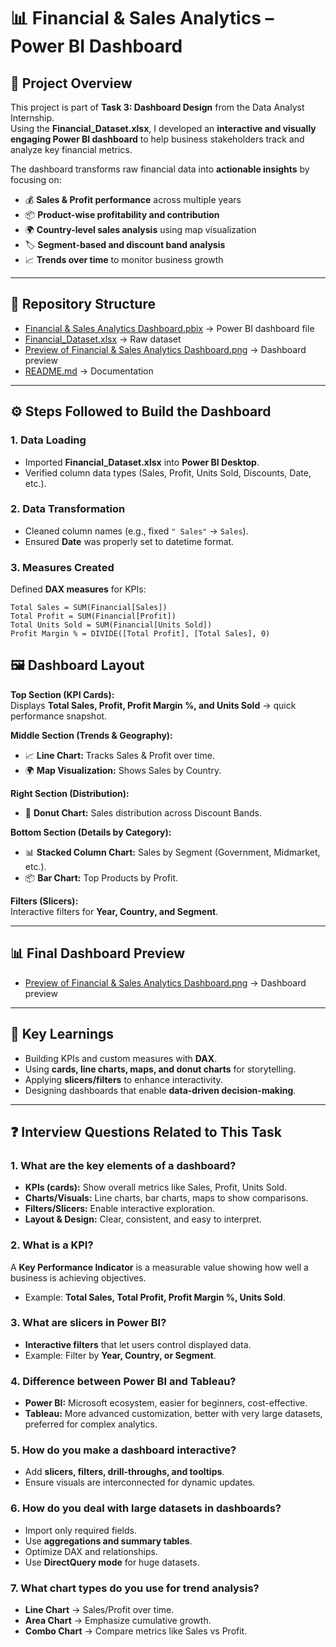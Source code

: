 # 📊 Financial & Sales Analytics – Power BI Dashboard

## 📌 Project Overview
This project is part of **Task 3: Dashboard Design** from the Data Analyst Internship.  
Using the **Financial_Dataset.xlsx**, I developed an **interactive and visually engaging Power BI dashboard** to help business stakeholders track and analyze key financial metrics.  

The dashboard transforms raw financial data into **actionable insights** by focusing on:  
- 💰 **Sales & Profit performance** across multiple years  
- 📦 **Product-wise profitability and contribution**  
- 🌍 **Country-level sales analysis** using map visualization  
- 🏷️ **Segment-based and discount band analysis**  
- 📈 **Trends over time** to monitor business growth  

---

## 📂 Repository Structure
- [Financial & Sales Analytics Dashboard.pbix](Financial%20&%20Sales%20Analytics%20Dashboard.pbix) → Power BI dashboard file  
- [Financial_Dataset.xlsx](Financial_Dataset.xlsx) → Raw dataset  
- [Preview of Financial & Sales Analytics Dashboard.png](Preview%20of%20Financial%20&%20Sales%20Analytics%20Dashboard.png) → Dashboard preview  
- [README.md](README.md) → Documentation  

---

## ⚙️ Steps Followed to Build the Dashboard

### 1. Data Loading
- Imported **Financial_Dataset.xlsx** into **Power BI Desktop**.  
- Verified column data types (Sales, Profit, Units Sold, Discounts, Date, etc.).  

### 2. Data Transformation
- Cleaned column names (e.g., fixed `" Sales"` → `Sales`).  
- Ensured **Date** was properly set to datetime format.  

### 3. Measures Created
Defined **DAX measures** for KPIs:
```DAX
Total Sales = SUM(Financial[Sales])
Total Profit = SUM(Financial[Profit])
Total Units Sold = SUM(Financial[Units Sold])
Profit Margin % = DIVIDE([Total Profit], [Total Sales], 0)
```

## 🖼️ Dashboard Layout

**Top Section (KPI Cards):**  
Displays **Total Sales, Profit, Profit Margin %, and Units Sold** → quick performance snapshot.  

**Middle Section (Trends & Geography):**  
- 📈 **Line Chart:** Tracks Sales & Profit over time.  
- 🌍 **Map Visualization:** Shows Sales by Country.  

**Right Section (Distribution):**  
- 🍩 **Donut Chart:** Sales distribution across Discount Bands.  

**Bottom Section (Details by Category):**  
- 📊 **Stacked Column Chart:** Sales by Segment (Government, Midmarket, etc.).  
- 📦 **Bar Chart:** Top Products by Profit.  

**Filters (Slicers):**  
Interactive filters for **Year, Country, and Segment**.  

---

## 📊 Final Dashboard Preview
- [Preview of Financial & Sales Analytics Dashboard.png](Preview%20of%20Financial%20&%20Sales%20Analytics%20Dashboard.png) → Dashboard preview  

---

## 📝 Key Learnings
- Building KPIs and custom measures with **DAX**.  
- Using **cards, line charts, maps, and donut charts** for storytelling.  
- Applying **slicers/filters** to enhance interactivity.  
- Designing dashboards that enable **data-driven decision-making**.  

---

## ❓ Interview Questions Related to This Task  

### 1. What are the key elements of a dashboard?  
- **KPIs (cards):** Show overall metrics like Sales, Profit, Units Sold.  
- **Charts/Visuals:** Line charts, bar charts, maps to show comparisons.  
- **Filters/Slicers:** Enable interactive exploration.  
- **Layout & Design:** Clear, consistent, and easy to interpret.  

### 2. What is a KPI?  
A **Key Performance Indicator** is a measurable value showing how well a business is achieving objectives.  
- Example: **Total Sales, Total Profit, Profit Margin %, Units Sold**.  

### 3. What are slicers in Power BI?  
- **Interactive filters** that let users control displayed data.  
- Example: Filter by **Year, Country, or Segment**.  

### 4. Difference between Power BI and Tableau?  
- **Power BI:** Microsoft ecosystem, easier for beginners, cost-effective.  
- **Tableau:** More advanced customization, better with very large datasets, preferred for complex analytics.  

### 5. How do you make a dashboard interactive?  
- Add **slicers, filters, drill-throughs, and tooltips**.  
- Ensure visuals are interconnected for dynamic updates.  

### 6. How do you deal with large datasets in dashboards?  
- Import only required fields.  
- Use **aggregations and summary tables**.  
- Optimize DAX and relationships.  
- Use **DirectQuery mode** for huge datasets.  

### 7. What chart types do you use for trend analysis?  
- **Line Chart** → Sales/Profit over time.  
- **Area Chart** → Emphasize cumulative growth.  
- **Combo Chart** → Compare metrics like Sales vs Profit.  
